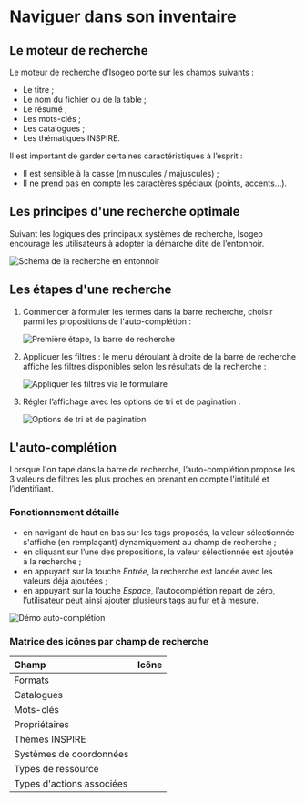 # Naviguer dans son inventaire

## Le moteur de recherche

Le moteur de recherche d’Isogeo porte sur les champs suivants :

* Le titre ;
* Le nom du fichier ou de la table ;
* Le résumé ;
* Les mots-clés ;
* Les catalogues ;
* Les thématiques INSPIRE.

Il est important de garder certaines caractéristiques à l’esprit :

* Il est sensible à la casse (minuscules / majuscules) ;
* Il ne prend pas en compte les caractères spéciaux (points, accents…).

## Les principes d'une recherche optimale

Suivant les logiques des principaux systèmes de recherche, Isogeo encourage les utilisateurs à adopter la démarche dite de l’entonnoir.

![Schéma de la recherche en entonnoir](/fr/images/all_search_schema.png "Chercher les données dans Isogeo")

## Les étapes d'une recherche

1.	Commencer à formuler les termes dans la barre recherche, choisir parmi les propositions de l'auto-complétion :

    ![Première étape, la barre de recherche](/fr/images/search_bar_submersion.png "Commencer par taper les termes de la recherche")

2.	Appliquer les filtres : le menu déroulant à droite de la barre de recherche affiche les filtres disponibles selon les résultats de la recherche :

    ![Appliquer les filtres via le formulaire](/fr/images/search_bar_filters_submersion.png "Filtrer sur les différents critères disponibles")

3.	Régler l’affichage avec les options de tri et de pagination :

    ![Options de tri et de pagination](/fr/images/inv_ordering_pagination_options.png "Trier et régler la pagination")

## L'auto-complétion

Lorsque l'on tape dans la barre de recherche, l’auto-complétion propose les 3 valeurs de filtres les plus proches en prenant en compte l'intitulé et l’identifiant.

### Fonctionnement détaillé

* en navigant de haut en bas sur les tags proposés, la valeur sélectionnée s'affiche (en remplaçant) dynamiquement au champ de recherche ;
* en cliquant sur l’une des propositions, la valeur sélectionnée est ajoutée à la recherche ;
* en appuyant sur la touche *Entrée*, la recherche est lancée avec les valeurs déjà ajoutées ;
* en appuyant sur la touche *Espace*, l’autocomplétion repart de zéro, l’utilisateur peut ainsi ajouter plusieurs tags au fur et à mesure.

![Démo auto-complétion](/fr/images/search_bar_autocompletion.gif "L'auto-complétion permet de gagner du temps lors de la recherche")


### Matrice des icônes par champ de recherche

| Champ                     | Icône                             |
| :--                       | :-------------------------------: |
| Formats                   | <i class="fa fa-cube"></i>        |
| Catalogues                | <i class="fa fa-book"></i>        |
| Mots-clés                 | <i class="fa fa-tag"></i>         |
| Propriétaires             | <i class="fa fa-users"></i>       |
| Thèmes INSPIRE            | <i class="fa fa-leaf"></i>        |
| Systèmes de coordonnées   | <i class="fa fa-globe"></i>       |
| Types de ressource        | <i class="fa fa-asterisk"></i>    |
| Types d'actions associées | <i class="fa fa-play"></i>        |
